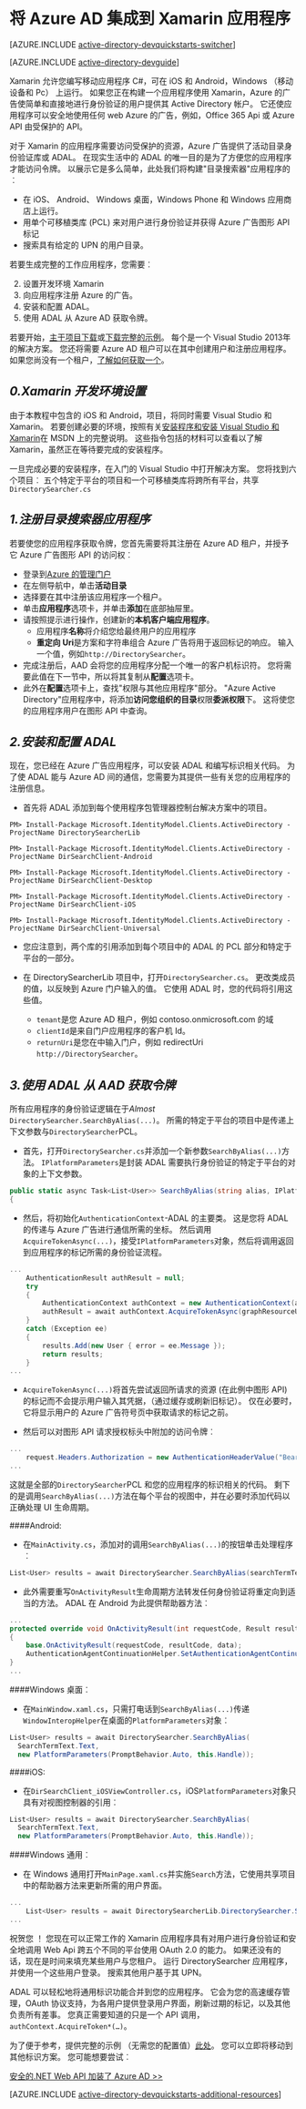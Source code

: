 <properties
    pageTitle="入门的 azure AD Xamarin |Microsoft Azure"
    description="如何构建的 Xamarin 应用程序集成登录的 Azure AD 和调用 Azure 广告受保护的 Api 使用 OAuth。"
    services="active-directory"
    documentationCenter="xamarin"
    authors="dstrockis"
    manager="mbaldwin"
    editor=""/>

<tags
    ms.service="active-directory"
    ms.workload="identity"
    ms.tgt_pltfrm="mobile-xamarin"
    ms.devlang="dotnet"
    ms.topic="article"
    ms.date="09/16/2016"
    ms.author="dastrock"/>


# <a name="integrate-azure-ad-into-a-xamarin-app"></a>将 Azure AD 集成到 Xamarin 应用程序

[AZURE.INCLUDE [active-directory-devquickstarts-switcher](../../includes/active-directory-devquickstarts-switcher.md)]

[AZURE.INCLUDE [active-directory-devguide](../../includes/active-directory-devguide.md)]

Xamarin 允许您编写移动应用程序 C#，可在 iOS 和 Android，Windows （移动设备和 Pc） 上运行。 如果您正在构建一个应用程序使用 Xamarin，Azure 的广告使简单和直接地进行身份验证的用户提供其 Active Directory 帐户。 它还使应用程序可以安全地使用任何 web Azure 的广告，例如，Office 365 Api 或 Azure API 由受保护的 API。

对于 Xamarin 的应用程序需要访问受保护的资源，Azure 广告提供了活动目录身份验证库或 ADAL。 在现实生活中的 ADAL 的唯一目的是为了方便您的应用程序才能访问令牌。 以展示它是多么简单，此处我们将构建"目录搜索器"应用程序的︰

-   在 iOS、 Android、 Windows 桌面，Windows Phone 和 Windows 应用商店上运行。
- 用单个可移植类库 (PCL) 来对用户进行身份验证并获得 Azure 广告图形 API 标记
-   搜索具有给定的 UPN 的用户目录。

若要生成完整的工作应用程序，您需要︰

2. 设置开发环境 Xamarin
2. 向应用程序注册 Azure 的广告。
3. 安装和配置 ADAL。
5. 使用 ADAL 从 Azure AD 获取令牌。

若要开始，[主干项目下载](https://github.com/AzureADQuickStarts/NativeClient-MultiTarget-DotNet/archive/skeleton.zip)或[下载完整的示例](https://github.com/AzureADQuickStarts/NativeClient-MultiTarget-DotNet/archive/complete.zip)。 每个是一个 Visual Studio 2013年的解决方案。 您还将需要 Azure AD 租户可以在其中创建用户和注册应用程序。 如果您尚没有一个租户，[了解如何获取一个](active-directory-howto-tenant.md)。

## <a name="0-set-up-your-xamarin-development-environment"></a>*0.Xamarin 开发环境设置*
由于本教程中包含的 iOS 和 Android，项目，将同时需要 Visual Studio 和 Xamarin。 若要创建必要的环境，按照有关[安装程序和安装 Visual Studio 和 Xamarin](https://msdn.microsoft.com/library/mt613162.aspx)在 MSDN 上的完整说明。 这些指令包括的材料可以查看以了解 Xamarin，虽然正在等待要完成的安装程序。 

一旦完成必要的安装程序，在入门的 Visual Studio 中打开解决方案。 您将找到六个项目︰ 五个特定于平台的项目和一个可移植类库将跨所有平台，共享`DirectorySearcher.cs`

## <a name="1-register-the-directory-searcher-application"></a>*1.注册目录搜索器应用程序*
若要使您的应用程序获取令牌，您首先需要将其注册在 Azure AD 租户，并授予它 Azure 广告图形 API 的访问权︰

-   登录到[Azure 的管理门户](https://manage.windowsazure.com)
-   在左侧导航中，单击**活动目录**
-   选择要在其中注册该应用程序一个租户。
-   单击**应用程序**选项卡，并单击**添加**在底部抽屉里。
-   请按照提示进行操作，创建新的**本机客户端应用程序**。
    -   应用程序**名称**将介绍您给最终用户的应用程序
    -   **重定向 Uri**是方案和字符串组合 Azure 广告将用于返回标记的响应。 输入一个值，例如`http://DirectorySearcher`。
-   完成注册后，AAD 会将您的应用程序分配一个唯一的客户机标识符。 您将需要此值在下一节中，所以将其复制从**配置**选项卡。
- 此外在**配置**选项卡上，查找"权限与其他应用程序"部分。 "Azure Active Directory"应用程序中，将添加**访问您组织的目录**权限**委派权限**下。 这将使您的应用程序用户在图形 API 中查询。

## <a name="2-install--configure-adal"></a>*2.安装和配置 ADAL*
现在，您已经在 Azure 广告应用程序，可以安装 ADAL 和编写标识相关代码。 为了使 ADAL 能与 Azure AD 间的通信，您需要为其提供一些有关您的应用程序的注册信息。
-   首先将 ADAL 添加到每个使用程序包管理器控制台解决方案中的项目。

`
PM> Install-Package Microsoft.IdentityModel.Clients.ActiveDirectory -ProjectName DirectorySearcherLib
`

`
PM> Install-Package Microsoft.IdentityModel.Clients.ActiveDirectory -ProjectName DirSearchClient-Android
`

`
PM> Install-Package Microsoft.IdentityModel.Clients.ActiveDirectory -ProjectName DirSearchClient-Desktop
`

`
PM> Install-Package Microsoft.IdentityModel.Clients.ActiveDirectory -ProjectName DirSearchClient-iOS
`

`
PM> Install-Package Microsoft.IdentityModel.Clients.ActiveDirectory -ProjectName DirSearchClient-Universal
`

- 您应注意到，两个库的引用添加到每个项目中的 ADAL 的 PCL 部分和特定于平台的一部分。

-   在 DirectorySearcherLib 项目中，打开`DirectorySearcher.cs`。 更改类成员的值，以反映到 Azure 门户输入的值。 它使用 ADAL 时，您的代码将引用这些值。
    -   `tenant`是您 Azure AD 租户，例如 contoso.onmicrosoft.com 的域
    -   `clientId`是来自门户应用程序的客户机 Id。
    - `returnUri`是您在中输入门户，例如 redirectUri `http://DirectorySearcher`。

## <a name="3--use-adal-to-get-tokens-from-aad"></a>*3.使用 ADAL 从 AAD 获取令牌*
所有应用程序的身份验证逻辑在于*Almost* `DirectorySearcher.SearchByAlias(...)`。 所需的特定于平台的项目中是传递上下文参数与`DirectorySearcher`PCL。

- 首先，打开`DirectorySearcher.cs`并添加一个新参数`SearchByAlias(...)`方法。 `IPlatformParameters`是封装 ADAL 需要执行身份验证的特定于平台的对象的上下文参数。

```C#
public static async Task<List<User>> SearchByAlias(string alias, IPlatformParameters parent)
{
```

-   然后，将初始化`AuthenticationContext`-ADAL 的主要类。 这是您将 ADAL 的传递与 Azure 广告进行通信所需的坐标。 然后调用`AcquireTokenAsync(...)`，接受`IPlatformParameters`对象，然后将调用返回到应用程序的标记所需的身份验证流程。

```C#
...
    AuthenticationResult authResult = null;
    try
    {
        AuthenticationContext authContext = new AuthenticationContext(authority);
        authResult = await authContext.AcquireTokenAsync(graphResourceUri, clientId, returnUri, parent);
    }
    catch (Exception ee)
    {
        results.Add(new User { error = ee.Message });
        return results;
    }
...
```
- `AcquireTokenAsync(...)`将首先尝试返回所请求的资源 (在此例中图形 API) 的标记而不会提示用户输入其凭据，（通过缓存或刷新旧标记）。 仅在必要时，它将显示用户的 Azure 广告符号页中获取请求的标记之前。


- 然后可以对图形 API 请求授权标头中附加的访问令牌︰

```C#
...
    request.Headers.Authorization = new AuthenticationHeaderValue("Bearer", authResult.AccessToken);
...
```

这就是全部的`DirectorySearcher`PCL 和您的应用程序的标识相关的代码。  剩下的是调用`SearchByAlias(...)`方法在每个平台的视图中，并在必要时添加代码以正确处理 UI 生命周期。

####<a name="android"></a>Android:
- 在`MainActivity.cs`，添加对的调用`SearchByAlias(...)`的按钮单击处理程序︰

```C#
List<User> results = await DirectorySearcher.SearchByAlias(searchTermText.Text, new PlatformParameters(this));
```
- 此外需要重写`OnActivityResult`生命周期方法转发任何身份验证将重定向到适当的方法。  ADAL 在 Android 为此提供帮助器方法︰

```C#
...
protected override void OnActivityResult(int requestCode, Result resultCode, Intent data)
{
    base.OnActivityResult(requestCode, resultCode, data);
    AuthenticationAgentContinuationHelper.SetAuthenticationAgentContinuationEventArgs(requestCode, resultCode, data);
}
...
```

####<a name="windows-desktop"></a>Windows 桌面︰
- 在`MainWindow.xaml.cs`，只需打电话到`SearchByAlias(...)`传递`WindowInteropHelper`在桌面的`PlatformParameters`对象︰

```C#
List<User> results = await DirectorySearcher.SearchByAlias(
  SearchTermText.Text,
  new PlatformParameters(PromptBehavior.Auto, this.Handle));
```

####<a name="ios"></a>iOS:
- 在`DirSearchClient_iOSViewController.cs`，iOS`PlatformParameters`对象只具有对视图控制器的引用︰

```C#
List<User> results = await DirectorySearcher.SearchByAlias(
  SearchTermText.Text,
  new PlatformParameters(PromptBehavior.Auto, this.Handle));
```

####<a name="windows-universal"></a>Windows 通用︰
- 在 Windows 通用打开`MainPage.xaml.cs`并实施`Search`方法，它使用共享项目中的帮助器方法来更新所需的用户界面。

```C#
...
    List<User> results = await DirectorySearcherLib.DirectorySearcher.SearchByAlias(SearchTermText.Text, new PlatformParameters(PromptBehavior.Auto, false));
...
```

祝贺您 ！ 您现在可以正常工作的 Xamarin 应用程序具有对用户进行身份验证和安全地调用 Web Api 跨五个不同的平台使用 OAuth 2.0 的能力。 如果还没有的话，现在是时间来填充某些用户与您租户。 运行 DirectorySearcher 应用程序，并使用一个这些用户登录。 搜索其他用户基于其 UPN。

ADAL 可以轻松地将通用标识功能合并到您的应用程序。 它会为您的高速缓存管理，OAuth 协议支持，为各用户提供登录用户界面，刷新过期的标记，以及其他负责所有差事。 您真正需要知道的只是一个 API 调用， `authContext.AcquireToken*(…)`。

为了便于参考，提供完整的示例 （无需您的配置值）[此处](https://github.com/AzureADQuickStarts/NativeClient-MultiTarget-DotNet/archive/complete.zip)。 您可以立即将移动到其他标识方案。 您可能想要尝试︰

[安全的.NET Web API 加装了 Azure AD >>](active-directory-devquickstarts-webapi-dotnet.md)

[AZURE.INCLUDE [active-directory-devquickstarts-additional-resources](../../includes/active-directory-devquickstarts-additional-resources.md)]
